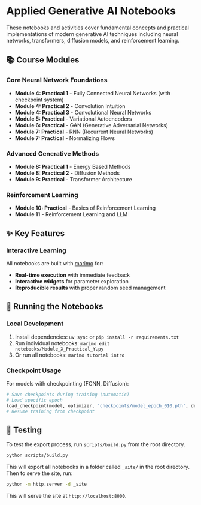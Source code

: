 # Applied Generative AI Notebooks

These notebooks and activities cover fundamental concepts and practical implementations of modern generative AI techniques including neural networks, transformers, diffusion models, and reinforcement learning.

## 📚 Course Modules

### Core Neural Network Foundations
- **Module 4: Practical 1** - Fully Connected Neural Networks (with checkpoint system)
- **Module 4: Practical 2** - Convolution Intuition  
- **Module 4: Practical 3** - Convolutional Neural Networks
- **Module 5: Practical** - Variational Autoencoders
- **Module 6: Practical** - GAN (Generative Adversarial Networks)
- **Module 7: Practical** - RNN (Recurrent Neural Networks)
- **Module 7: Practical** - Normalizing Flows

### Advanced Generative Methods  
- **Module 8: Practical 1** - Energy Based Methods
- **Module 8: Practical 2** - Diffusion Methods 
- **Module 9: Practical** - Transformer Architecture

### Reinforcement Learning
- **Module 10: Practical** - Basics of Reinforcement Learning
- **Module 11** - Reinforcement Learning and LLM

## ✨ Key Features

### Interactive Learning
All notebooks are built with [marimo](https://marimo.io) for:
- **Real-time execution** with immediate feedback
- **Interactive widgets** for parameter exploration  
- **Reproducible results** with proper random seed management

## 🚀 Running the Notebooks

### Local Development
1. Install dependencies: `uv sync` or `pip install -r requirements.txt`
2. Run individual notebooks: `marimo edit notebooks/Module_X_Practical_Y.py`
3. Or run all notebooks: `marimo tutorial intro`

### Checkpoint Usage
For models with checkpointing (FCNN, Diffusion):
```python
# Save checkpoints during training (automatic)
# Load specific epoch
load_checkpoint(model, optimizer, 'checkpoints/model_epoch_010.pth', device)
# Resume training from checkpoint
```

## 🧪 Testing

To test the export process, run `scripts/build.py` from the root directory.

```bash
python scripts/build.py
```

This will export all notebooks in a folder called `_site/` in the root directory. Then to serve the site, run:

```bash
python -m http.server -d _site
```

This will serve the site at `http://localhost:8000`.
